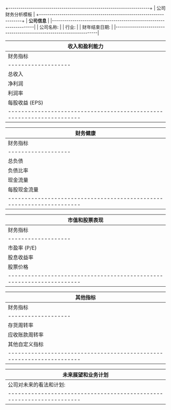 +---------------------------------------------------------------------+
|                        公司财务分析模板                             |
+---------------------------------------------------------------------+
| **公司信息**                                                       |
|---------------------------------------------------------------------|
| 公司名称:                                                            |
| 行业:                                                                |
| 财年结束日期:                                                        |
|---------------------------------------------------------------------|

| **收入和盈利能力**                                                  |
|---------------------------------------------------------------------|
| 财务指标          | 2021年  | 2022年  | 2023年 (预测)  | 变化 (%) |
|-------------------|----------|----------|-----------------|----------|
| 总收入            |          |          |                 |          |
| 净利润            |          |          |                 |          |
| 利润率            |          |          |                 |          |
| 每股收益 (EPS)    |          |          |                 |          |
|---------------------------------------------------------------------|

| **财务健康**                                                       |
|---------------------------------------------------------------------|
| 财务指标          | 2021年  | 2022年  | 2023年 (预测)  | 变化 (%) |
|-------------------|----------|----------|-----------------|----------|
| 总负债            |          |          |                 |          |
| 负债比率          |          |          |                 |          |
| 现金流量           |          |          |                 |          |
| 每股现金流量      |          |          |                 |          |
|---------------------------------------------------------------------|

| **市值和股票表现**                                                |
|---------------------------------------------------------------------|
| 财务指标          | 2021年  | 2022年  | 2023年 (预测)  | 变化 (%) |
|-------------------|----------|----------|-----------------|----------|
| 市盈率 (P/E)      |          |          |                 |          |
| 股息收益率        |          |          |                 |          |
| 股票价格          |          |          |                 |          |
|---------------------------------------------------------------------|

| **其他指标**                                                       |
|---------------------------------------------------------------------|
| 财务指标          | 2021年  | 2022年  | 2023年 (预测)  | 变化 (%) |
|-------------------|----------|----------|-----------------|----------|
| 存货周转率        |          |          |                 |          |
| 应收账款周转率    |          |          |                 |          |
| 其他自定义指标    |          |          |                 |          |
|---------------------------------------------------------------------|

| **未来展望和业务计划**                                            |
|---------------------------------------------------------------------|
| 公司对未来的看法和计划:                                            |
|---------------------------------------------------------------------|